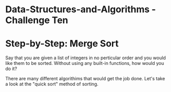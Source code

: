# Data-Structures-and-Algorithms - Challenge Ten

# Step-by-Step: Merge Sort
Say that you are given a list of integers in no perticular order and you would like them to be sorted. Without using any built-in functions, how would you do it?

There are many different algorithims that would get the job done. Let's take a look at the "quick sort" method of sorting.